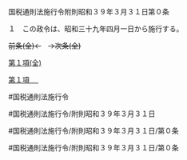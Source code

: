 国税通則法施行令附則昭和３９年３月３１日第０条

１　この政令は、昭和三十九年四月一日から施行する。

~~前条(全)←~~　~~→次条(全)~~

[第１項(全)](国税通則法施行＿令附則昭和３９年３月３１日第０条第１項_.md)  

[第１項 　 ](国税通則法施行＿令附則昭和３９年３月３１日第０条第１項.md)  

#国税通則法施行令

#国税通則法施行令/附則昭和３９年３月３１日

#国税通則法施行令/附則昭和３９年３月３１日/第０条

#国税通則法施行令/附則昭和３９年３月３１日/第０条

